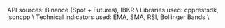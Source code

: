 API sources: Binance (Spot + Futures), IBKR \\
Libraries used: cpprestsdk, jsoncpp \\
Technical indicators used: EMA, SMA, RSI, Bollinger Bands \\
